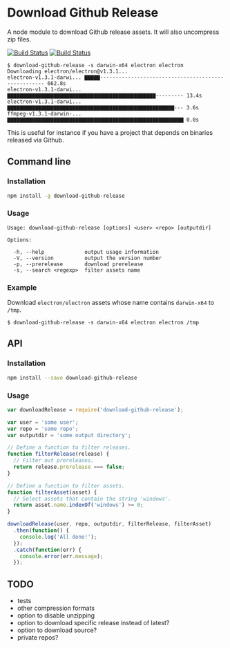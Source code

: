 # Download Github Release

A node module to download Github release assets. It will also uncompress zip files.

[![Build Status](https://travis-ci.org/stephan83/download-github-release.svg?branch=master)](https://travis-ci.org/stephan83/download-github-release)
[![Build Status](https://david-dm.org/stephan83/download-github-release.svg)](https://david-dm.org/stephan83/download-github-release) 

```
$ download-github-release -s darwin-x64 electron electron
Downloading electron/electron@v1.3.1...
electron-v1.3.1-darwi... ▇▇▇▇▇---------------------------------------------------- 662.8s
electron-v1.3.1-darwi... ▇▇▇▇▇▇▇▇▇▇▇▇▇▇▇▇▇▇▇▇▇▇▇▇▇▇▇▇▇▇▇▇▇▇▇▇▇▇▇▇▇▇▇▇▇▇▇▇--------- 13.4s
electron-v1.3.1-darwi... ▇▇▇▇▇▇▇▇▇▇▇▇▇▇▇▇▇▇▇▇▇▇▇▇▇▇▇▇▇▇▇▇▇▇▇▇▇▇▇▇▇▇▇▇▇▇▇▇▇▇▇▇▇▇--- 3.6s
ffmpeg-v1.3.1-darwin-... ▇▇▇▇▇▇▇▇▇▇▇▇▇▇▇▇▇▇▇▇▇▇▇▇▇▇▇▇▇▇▇▇▇▇▇▇▇▇▇▇▇▇▇▇▇▇▇▇▇▇▇▇▇▇▇▇▇ 0.0s
```

This is useful for instance if you have a project that depends on binaries released via Github.

## Command line

### Installation

```bash
npm install -g download-github-release
```

### Usage

```
Usage: download-github-release [options] <user> <repo> [outputdir]

Options:

  -h, --help             output usage information
  -V, --version          output the version number
  -p, --prerelease       download prerelease
  -s, --search <regexp>  filter assets name
```

### Example

Download `electron/electron` assets whose name contains `darwin-x64` to `/tmp`.

```
$ download-github-release -s darwin-x64 electron electron /tmp
```

## API

### Installation

```bash
npm install --save download-github-release
```

### Usage

```javascript
var downloadRelease = require('download-github-release');

var user = 'some user';
var repo = 'some repo';
var outputdir = 'some output directory';

// Define a function to filter releases.
function filterRelease(release) {
  // Filter out prereleases.
  return release.prerelease === false;
}

// Define a function to filter assets.
function filterAsset(asset) {
  // Select assets that contain the string 'windows'.
  return asset.name.indexOf('windows') >= 0;
}

downloadRelease(user, repo, outputdir, filterRelease, filterAsset)
  .then(function() {
    console.log('All done!');
  });
  .catch(function(err) {
    console.error(err.message);
  });
```

## TODO

- tests
- other compression formats
- option to disable unzipping
- option to download specific release instead of latest?
- option to download source?
- private repos?
